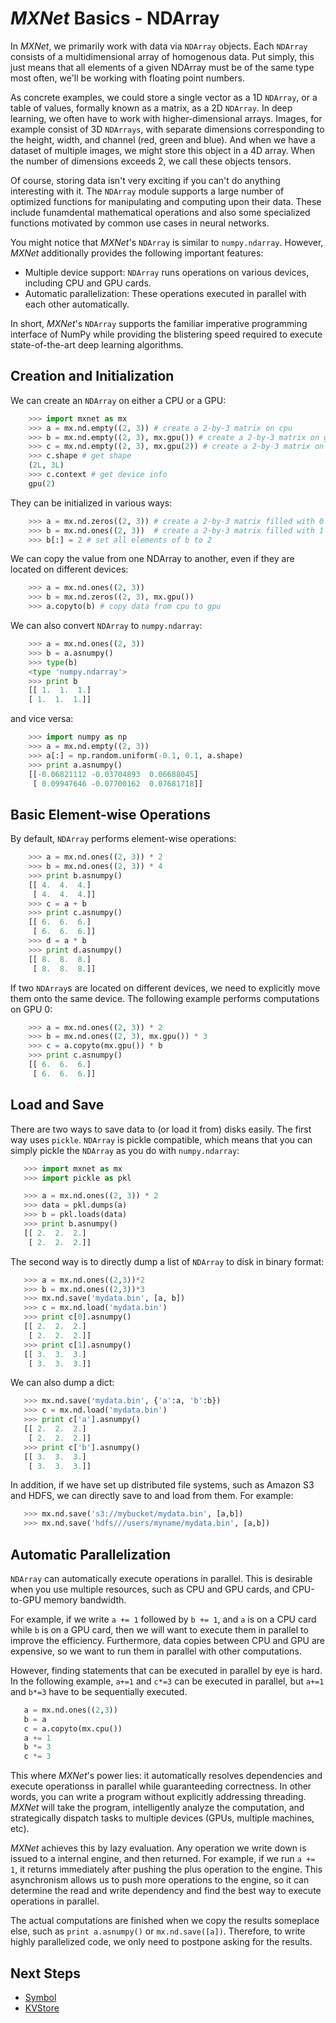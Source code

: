# _MXNet_ Basics - NDArray

In _MXNet_, we primarily work with data via `NDArray` objects. Each `NDArray` consists of
a multidimensional array of homogenous data. Put simply, this just means that all elements 
of a given NDArray must be of the same type most often, we'll be working with floating point numbers.

As concrete examples, we could store a single vector as a 1D `NDArray`, 
or a table of values, formally known as a matrix, as a 2D `NDArray`. 
In deep learning, we often have to work with higher-dimensional arrays. 
Images, for example consist of 3D `NDArrays`,
with separate dimensions corresponding to the height, width, and channel (red, green and blue). 
And when we have a dataset of multiple images, we might store this object in a 4D array.
When the number of dimensions exceeds 2, we call these objects tensors.

Of course, storing data isn't very exciting if you can't do anything interesting with it. 
The `NDArray` module supports a large number of optimized functions
for manipulating and computing upon their data. These include funamdental mathematical operations 
and also some specialized functions motivated by common use cases in neural networks. 

You might notice that _MXNet_'s `NDArray` is similar to `numpy.ndarray`.
However, _MXNet_ additionally provides the following important features:

* Multiple device support: `NDArray` runs operations on various devices, including CPU and GPU cards.
* Automatic parallelization: These operations executed in parallel with each other automatically.

In short, _MXNet_'s `NDArray` supports the familiar imperative programming interface of NumPy 
while providing the blistering speed required to execute state-of-the-art deep learning algorithms.  

## Creation and Initialization

We can create an `NDArray` on either a CPU or a GPU:

```python
    >>> import mxnet as mx
    >>> a = mx.nd.empty((2, 3)) # create a 2-by-3 matrix on cpu
    >>> b = mx.nd.empty((2, 3), mx.gpu()) # create a 2-by-3 matrix on gpu 0
    >>> c = mx.nd.empty((2, 3), mx.gpu(2)) # create a 2-by-3 matrix on gpu 2
    >>> c.shape # get shape
    (2L, 3L)
    >>> c.context # get device info
    gpu(2)
```

They can be initialized in various ways:

```python
    >>> a = mx.nd.zeros((2, 3)) # create a 2-by-3 matrix filled with 0
    >>> b = mx.nd.ones((2, 3))  # create a 2-by-3 matrix filled with 1
    >>> b[:] = 2 # set all elements of b to 2
```

We can copy the value from one NDArray to another, even if they are located on different devices:

```python
    >>> a = mx.nd.ones((2, 3))
    >>> b = mx.nd.zeros((2, 3), mx.gpu())
    >>> a.copyto(b) # copy data from cpu to gpu
```

We can also convert `NDArray` to `numpy.ndarray`:

```python
    >>> a = mx.nd.ones((2, 3))
    >>> b = a.asnumpy()
    >>> type(b)
    <type 'numpy.ndarray'>
    >>> print b
    [[ 1.  1.  1.]
    [ 1.  1.  1.]]
```

and vice versa:

```python
    >>> import numpy as np
    >>> a = mx.nd.empty((2, 3))
    >>> a[:] = np.random.uniform(-0.1, 0.1, a.shape)
    >>> print a.asnumpy()
    [[-0.06821112 -0.03704893  0.06688045]
     [ 0.09947646 -0.07700162  0.07681718]]
```

## Basic Element-wise Operations

By default, `NDArray` performs element-wise operations:

```python
    >>> a = mx.nd.ones((2, 3)) * 2
    >>> b = mx.nd.ones((2, 3)) * 4
    >>> print b.asnumpy()
    [[ 4.  4.  4.]
     [ 4.  4.  4.]]
    >>> c = a + b
    >>> print c.asnumpy()
    [[ 6.  6.  6.]
     [ 6.  6.  6.]]
    >>> d = a * b
    >>> print d.asnumpy()
    [[ 8.  8.  8.]
     [ 8.  8.  8.]]
```

If two `NDArray`s are located on different devices, we need to explicitly move them onto the same device. The following example performs computations on GPU 0:

```python
    >>> a = mx.nd.ones((2, 3)) * 2
    >>> b = mx.nd.ones((2, 3), mx.gpu()) * 3
    >>> c = a.copyto(mx.gpu()) * b
    >>> print c.asnumpy()
    [[ 6.  6.  6.]
     [ 6.  6.  6.]]
```

## Load and Save

There are two ways to save data to (or load it from) disks easily. The first way uses
`pickle`.  `NDArray` is pickle compatible, which means that you can simply pickle the
`NDArray` as you do with `numpy.ndarray`:

 ```python
    >>> import mxnet as mx
    >>> import pickle as pkl

    >>> a = mx.nd.ones((2, 3)) * 2
    >>> data = pkl.dumps(a)
    >>> b = pkl.loads(data)
    >>> print b.asnumpy()
    [[ 2.  2.  2.]
     [ 2.  2.  2.]]
 ```

The second way is to directly dump a list of `NDArray` to disk in binary format:

 ```python
    >>> a = mx.nd.ones((2,3))*2
    >>> b = mx.nd.ones((2,3))*3
    >>> mx.nd.save('mydata.bin', [a, b])
    >>> c = mx.nd.load('mydata.bin')
    >>> print c[0].asnumpy()
    [[ 2.  2.  2.]
     [ 2.  2.  2.]]
    >>> print c[1].asnumpy()
    [[ 3.  3.  3.]
     [ 3.  3.  3.]]
 ```

We can also dump a dict:

 ```python
    >>> mx.nd.save('mydata.bin', {'a':a, 'b':b})
    >>> c = mx.nd.load('mydata.bin')
    >>> print c['a'].asnumpy()
    [[ 2.  2.  2.]
     [ 2.  2.  2.]]
    >>> print c['b'].asnumpy()
    [[ 3.  3.  3.]
     [ 3.  3.  3.]]
 ```

In addition, if we have set up distributed file systems, such as Amazon S3 and HDFS, we
can directly save to and load from them. For example:

 ```python
    >>> mx.nd.save('s3://mybucket/mydata.bin', [a,b])
    >>> mx.nd.save('hdfs///users/myname/mydata.bin', [a,b])
 ```

## Automatic Parallelization
`NDArray` can automatically execute operations in parallel. This is desirable when you
use multiple resources, such as CPU and GPU cards, and CPU-to-GPU memory bandwidth.

For example, if we write `a += 1` followed by `b += 1`, and `a` is on a CPU card while
`b` is on a GPU card, then we will want to execute them in parallel to improve the
efficiency. Furthermore, data copies between CPU and GPU are expensive, so we
want to run them in parallel with other computations.

However, finding statements that can be executed in parallel by eye is hard. In the
following example, `a+=1` and `c*=3` can be executed in parallel, but `a+=1` and
`b*=3` have to be sequentially executed.

 ```python
    a = mx.nd.ones((2,3))
    b = a
    c = a.copyto(mx.cpu())
    a += 1
    b *= 3
    c *= 3
 ```

This where _MXNet_'s power lies: it automatically resolves dependencies and
execute operationss in parallel while guaranteeding correctness. 
In other words, you can write a program without explicitly addressing threading.
_MXNet_ will take the program, intelligently analyze the computation, 
and strategically dispatch tasks to multiple devices (GPUs, multiple machines, etc).

_MXNet_ achieves this by lazy evaluation. Any operation we write down is issued to a
internal engine, and then returned. For example, if we run `a += 1`, it
returns immediately after pushing the plus operation to the engine. This
asynchronism allows us to push more operations to the engine, so it can determine
the read and write dependency and find the best way to execute operations in
parallel.

The actual computations are finished when we copy the results someplace else, such as `print a.asnumpy()` or `mx.nd.save([a])`. Therefore, to write highly parallelized code, we only need to postpone asking for
the results.

##  Next Steps
* [Symbol](symbol.md)
* [KVStore](kvstore.md)
